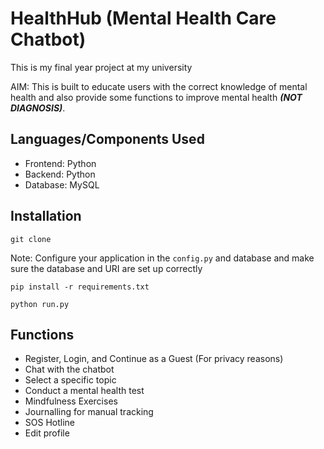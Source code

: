 # HealthHub (Mental Health Care Chatbot)

This is my final year project at my university

AIM: This is built to educate users with the correct knowledge of mental health and also provide some functions to improve mental health **_(NOT DIAGNOSIS)_**.

## Languages/Components Used

- Frontend: Python
- Backend: Python
- Database: MySQL

## Installation

```
git clone
```

Note: Configure your application in the `config.py` and database and make sure the database and URI are set up correctly

```
pip install -r requirements.txt
```

```
python run.py
```

## Functions

- Register, Login, and Continue as a Guest (For privacy reasons)
- Chat with the chatbot
- Select a specific topic
- Conduct a mental health test
- Mindfulness Exercises
- Journalling for manual tracking
- SOS Hotline
- Edit profile
